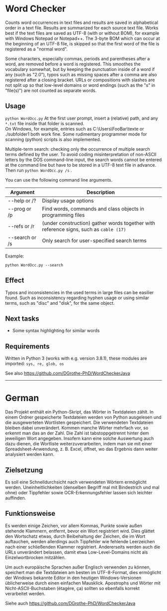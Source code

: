 # Word Checker
Counts word occurrences in text files and results are saved in alphabetical order in a text file. Results are summarized for each source text file. Works best if the text files are saved as UTF-8 (with or without BOM), for example with Windows Notepad or Notepad++. The 3-byte BOM which can occur at the beginning of an UTF-8 file, is skipped so that the first word of the file is registered as a "normal word".

Some characters, especially commas, periods and parentheses after a word, are removed before a word is registered. This smoothes the vocabulary somewhat, but by keeping the punctuation inside of a word if any (such as "2.0"), typos such as missing spaces after a comma are also registered after a closing bracket. URLs or compositions with slashes are not split up so that low-level domains or word endings (such as the "s" in "file(s)") are not counted as separate words.

## Usage
`python WordOcc.py` 
At the first user prompt, insert a (relative) path, and any `*.txt` file inside that folder is scanned.<br>
On Windows, for example, entries such as C:\Users\FooBar\texte or ./subfolder1 both work fine.
Some rudimentary programmer mode for scanning (python) scripts is also implemented.

Multiple-term search: checking only the occurrence of multiple search terms defined by the user. To avoid coding misinterpretation of non-ASCII letters by the DOS command-line input, the search words cannot be entered at the command line but have to be stored in a UTF-8 text file in advance. Then run `python WordOcc.py /s` .

You can use the following command line arguments.

| Argument      | Description   |
| ------------- | ------------- |
| --help  or /?    | Display usage options              |
| --prog or /p     | Find words, commands and class objects in programming files |
| --refs or /r     | (under construction) gather words together with reference signs, such as `cable (17)` |
| --search or /s   | Only search for user-specified search terms |

Example:
```
python WordOcc.py --search
```

## Effect
Typos and inconsistencies in the used terms in large files can be easilier found. Such as inconsistency regarding hyphen usage or using similar terms, such as "disc" and "disk", for the same object.

## Next tasks
 * Some syntax highlighting for similar words

## Requirements
Written in Python 3 (works with e.g. version 3.8.1), these modules are imported: 
`sys, re, glob, os`

See also https://github.com/DGrothe-PhD/WordCheckerJava
<hr>

# German
Das Projekt enthält ein Python-Skript, das Wörter in Textdateien zählt. In einem Ordner gespeicherte Textdateien werden von Python ausgelesen und die ausgewerteten Wortlisten gespeichert. Die verwendeten Textdateien bleiben dabei unverändert. Kommen manche Wörter mehrfach vor, so erkennt man das an der Zahl. Die Zahl ist tabstoppgetrennt hinter dem jeweiligen Wort angegeben. Insofern kann eine solche Auswertung auch dazu dienen, die Wortliste weiterzuverarbeiten, indem man sie mit einer Spreadsheet-Anwendung, z. B. Excel, öffnet, wo das Ergebnis dann weiter analysiert werden kann.

## Zielsetzung

Es soll eine Schnelldurchsicht nach verwendeten Wörtern ermöglicht werden. Uneinheitlichkeiten (denselben Begriff mal mit Bindestrich und mal ohne) oder Tippfehler sowie OCR-Erkennungsfehler lassen sich leichter auffinden.

## Funktionsweise

Es werden einige Zeichen, vor allem Kommas, Punkte sowie außen stehende Klammern, entfernt, bevor ein Wort registriert wird. Dies glättet den Wortschatz etwas, durch Beibehaltung der Zeichen, die im Wort auftauchen, werden allerdings auch Tippfehler wie fehlende Leerzeichen nach einer schließenden Klammer registriert. Andererseits werden auch die URLs unverändert belassen, damit etwa Low-Level-Domains nicht als Einzelwortbrocken mitzählen.

Um auch europäische Sprachen außer Englisch verwenden zu können, speichert man die Textdateien am besten im UTF-8-Format, dies ermöglicht der Windows bekannte Editor in den heutigen Windows-Versionen üblicherweise durch einen einfachen Mausklick. Apostrophs und Wörter mit Nicht-ASCII-Buchstaben (étagère, ça) sollten so ebenfalls korrekt verarbeitet werden.

Siehe auch https://github.com/DGrothe-PhD/WordCheckerJava
